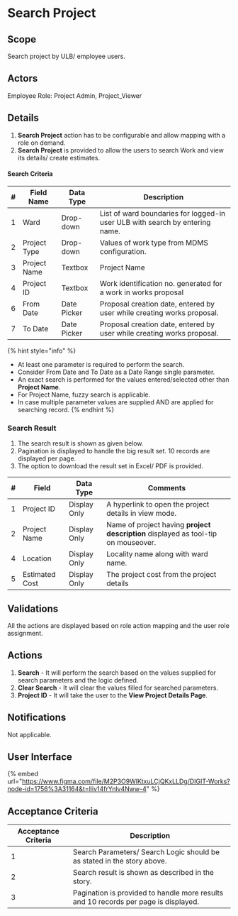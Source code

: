 # Search Project

## Scope

Search project by ULB/ employee users.

## Actors

Employee Role: Project Admin, Project\_Viewer

## Details

1. **Search Project** action has to be configurable and allow mapping with a role on demand.
2. **Search Project** is provided to allow the users to search Work and view its details/ create estimates.

#### Search Criteria

| **#** | **Field Name** | **Data Type** | **Description**                                                              |
| ----- | -------------- | ------------- | ---------------------------------------------------------------------------- |
| 1     | Ward           | Drop-down     | List of ward boundaries for logged-in user ULB with search by entering name. |
| 2     | Project Type   | Drop-down     | Values of work type from MDMS configuration.                                 |
| 3     | Project Name   | Textbox       | Project Name                                                                 |
| 4     | Project ID     | Textbox       | Work identification no. generated for a work in works proposal               |
| 6     | From Date      | Date Picker   | Proposal creation date, entered by user while creating works proposal.       |
| 7     | To Date        | Date Picker   | Proposal creation date, entered by user while creating works proposal.       |

{% hint style="info" %}
* At least one parameter is required to perform the search.
* Consider From Date and To Date as a Date Range single parameter.
* An exact search is performed for the values entered/selected other than **Project Name**.
* For Project Name, fuzzy search is applicable.
* In case multiple parameter values are supplied AND are applied for searching record.
{% endhint %}

### Search Result

1. The search result is shown as given below.
2. Pagination is displayed to handle the big result set. 10 records are displayed per page.
3. The option to download the result set in Excel/ PDF is provided.

| **#** | **Field**      | **Data Type** | **Comments**                                                                       |
| ----- | -------------- | ------------- | ---------------------------------------------------------------------------------- |
| 1     | Project ID     | Display Only  | A hyperlink to open the project details in view mode.                              |
| 2     | Project Name   | Display Only  | Name of project having **project description** displayed as tool-tip on mouseover. |
| 4     | Location       | Display Only  | Locality name along with ward name.                                                |
| 5     | Estimated Cost | Display Only  | The project cost from the project details                                          |

## Validations

All the actions are displayed based on role action mapping and the user role assignment.

## Actions

1. **Search** - It will perform the search based on the values supplied for search parameters and the logic defined.
2. **Clear Search** - It will clear the values filled for searched parameters.
3. **Project ID** - It will take the user to the **View Project Details Page**.

## Notifications

Not applicable.

## User Interface

{% embed url="https://www.figma.com/file/M2P3O9WlKtxuLCjQKxLLDg/DIGIT-Works?node-id=1756%3A31164&t=lliv14frYnlv4Nww-4" %}

## Acceptance Criteria

| Acceptance Criteria | Description                                                                         |
| ------------------- | ----------------------------------------------------------------------------------- |
| 1                   | Search Parameters/ Search Logic should be as stated in the story above.             |
| 2                   | Search result is shown as described in the story.                                   |
| 3                   | Pagination is provided to handle more results and 10 records per page is displayed. |
